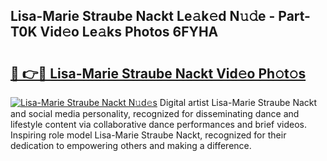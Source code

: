 ## Lisa-Marie Straube Nackt Le𝚊k𝚎d N𝚞𝚍e - Part-T0K Vid𝚎o Le𝚊ks Photos 6FYHA

# <h2><a href="http://fbauea.evod.top/?m=Lisa-Marie+Straube+Nackt">🔗 👉🔴 Lisa-Marie Straube Nackt Vid𝚎o Ph𝚘t𝚘s</a></h2>

[![Lisa-Marie Straube Nackt N𝚞d𝚎s](https://i.imgur.com/8V9OHl7.gif)](http://fbauea.evod.top/?m=Lisa-Marie+Straube+Nackt)
Digital artist Lisa-Marie Straube Nackt and social media personality, recognized for disseminating dance and lifestyle content via collaborative dance performances and brief videos. Inspiring role model Lisa-Marie Straube Nackt, recognized for their dedication to empowering others and making a difference. 
